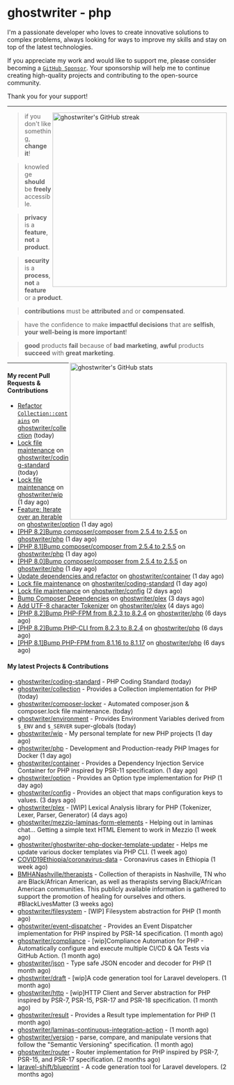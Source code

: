 # ghostwriter - php

I'm a passionate developer who loves to create innovative solutions to complex problems, always looking for ways to improve my skills and stay on top of the latest technologies.

If you appreciate my work and would like to support me, please consider becoming a [`GitHub Sponsor`](https://github.com/sponsors/ghostwriter). Your sponsorship will help me to continue creating high-quality projects and contributing to the open-source community.

Thank you for your support!

---

<img alt="ghostwriter's GitHub streak" width="400px" align="right" src="https://github-readme-streak-stats.herokuapp.com/?cache_seconds=1800&user=ghostwriter">

> if you don't like something, **change it**!

> knowledge **should** be **freely** accessible.

> **privacy** is a **feature**, **not** a **product**.

> **security** is a **process**, **not** a **feature** or a **product**.

> **contributions** must be **attributed** and or **compensated**.

> have the confidence to make **impactful decisions** that are **selfish**, **your well-being is more important**!

> **good** products **fail** because of **bad marketing**, **awful** products **succeed** with **great marketing**.

<img alt="ghostwriter's GitHub stats" width="360px" align="right" src="https://github-readme-stats.vercel.app/api?cache_seconds=1800&username=ghostwriter&show_icons=true&count_private=true&hide_title=true&hide_rank=true&icon_color=333">

---

#### My recent Pull Requests & Contributions

- [Refactor `Collection::contains`](https://github.com/ghostwriter/collection/pull/13) on [ghostwriter/collection](https://github.com/ghostwriter/collection) (today)
- [Lock file maintenance](https://github.com/ghostwriter/coding-standard/pull/18) on [ghostwriter/coding-standard](https://github.com/ghostwriter/coding-standard) (today)
- [Lock file maintenance](https://github.com/ghostwriter/wip/pull/33) on [ghostwriter/wip](https://github.com/ghostwriter/wip) (1 day ago)
- [Feature: Iterate over an iterable](https://github.com/ghostwriter/option/pull/31) on [ghostwriter/option](https://github.com/ghostwriter/option) (1 day ago)
- [[PHP 8.2]Bump composer/composer from 2.5.4 to 2.5.5](https://github.com/ghostwriter/php/pull/310) on [ghostwriter/php](https://github.com/ghostwriter/php) (1 day ago)
- [[PHP 8.1]Bump composer/composer from 2.5.4 to 2.5.5](https://github.com/ghostwriter/php/pull/309) on [ghostwriter/php](https://github.com/ghostwriter/php) (1 day ago)
- [[PHP 8.0]Bump composer/composer from 2.5.4 to 2.5.5](https://github.com/ghostwriter/php/pull/308) on [ghostwriter/php](https://github.com/ghostwriter/php) (1 day ago)
- [Update dependencies and refactor](https://github.com/ghostwriter/container/pull/18) on [ghostwriter/container](https://github.com/ghostwriter/container) (1 day ago)
- [Lock file maintenance](https://github.com/ghostwriter/coding-standard/pull/17) on [ghostwriter/coding-standard](https://github.com/ghostwriter/coding-standard) (1 day ago)
- [Lock file maintenance](https://github.com/ghostwriter/config/pull/7) on [ghostwriter/config](https://github.com/ghostwriter/config) (2 days ago)
- [Bump Composer Dependencies](https://github.com/ghostwriter/plex/pull/2) on [ghostwriter/plex](https://github.com/ghostwriter/plex) (3 days ago)
- [Add UTF-8 character Tokenizer](https://github.com/ghostwriter/plex/pull/1) on [ghostwriter/plex](https://github.com/ghostwriter/plex) (4 days ago)
- [[PHP 8.2]Bump PHP-FPM from 8.2.3 to 8.2.4](https://github.com/ghostwriter/php/pull/307) on [ghostwriter/php](https://github.com/ghostwriter/php) (6 days ago)
- [[PHP 8.2]Bump PHP-CLI from 8.2.3 to 8.2.4](https://github.com/ghostwriter/php/pull/306) on [ghostwriter/php](https://github.com/ghostwriter/php) (6 days ago)
- [[PHP 8.1]Bump PHP-FPM from 8.1.16 to 8.1.17](https://github.com/ghostwriter/php/pull/305) on [ghostwriter/php](https://github.com/ghostwriter/php) (6 days ago)

#### My latest Projects & Contributions

- [ghostwriter/coding-standard](https://github.com/ghostwriter/coding-standard) - PHP Coding Standard (today)
- [ghostwriter/collection](https://github.com/ghostwriter/collection) - Provides a Collection implementation for PHP (today)
- [ghostwriter/composer-locker](https://github.com/ghostwriter/composer-locker) - Automated composer.json &amp; composer.lock file maintenance. (today)
- [ghostwriter/environment](https://github.com/ghostwriter/environment) - Provides Environment Variables derived from `$_ENV` and `$_SERVER` super-globals (today)
- [ghostwriter/wip](https://github.com/ghostwriter/wip) - My personal template for new PHP projects (1 day ago)
- [ghostwriter/php](https://github.com/ghostwriter/php) - Development and Production-ready PHP Images for Docker (1 day ago)
- [ghostwriter/container](https://github.com/ghostwriter/container) - Provides a Dependency Injection Service Container for PHP inspired by PSR-11 specification. (1 day ago)
- [ghostwriter/option](https://github.com/ghostwriter/option) - Provides an Option type implementation for PHP (1 day ago)
- [ghostwriter/config](https://github.com/ghostwriter/config) - Provides an object that maps configuration keys to values. (3 days ago)
- [ghostwriter/plex](https://github.com/ghostwriter/plex) - [WIP] Lexical Analysis library for PHP (Tokenizer, Lexer, Parser, Generator) (4 days ago)
- [ghostwriter/mezzio-laminas-form-elements](https://github.com/ghostwriter/mezzio-laminas-form-elements) - Helping out in laminas chat... Getting a simple text HTML Element to work in Mezzio (1 week ago)
- [ghostwriter/ghostwriter-php-docker-template-updater](https://github.com/ghostwriter/ghostwriter-php-docker-template-updater) - Helps me update various docker templates via PHP CLI. (1 week ago)
- [COVID19Ethiopia/coronavirus-data](https://github.com/COVID19Ethiopia/coronavirus-data) - Coronavirus cases in Ethiopia (1 week ago)
- [BMHANashville/therapists](https://github.com/BMHANashville/therapists) - Collection of therapists in Nashville, TN who are Black/African American, as well as therapists serving Black/African American communities. This publicly available information is gathered to support the promotion of healing for ourselves and others. #BlackLivesMatter (3 weeks ago)
- [ghostwriter/filesystem](https://github.com/ghostwriter/filesystem) - [WIP] Filesystem abstraction for PHP (1 month ago)
- [ghostwriter/event-dispatcher](https://github.com/ghostwriter/event-dispatcher) - Provides an Event Dispatcher implementation for PHP inspired by PSR-14 specification. (1 month ago)
- [ghostwriter/compliance](https://github.com/ghostwriter/compliance) - [wip]Compliance Automation for PHP - Automatically configure and execute multiple CI/CD &amp; QA Tests via GitHub Action. (1 month ago)
- [ghostwriter/json](https://github.com/ghostwriter/json) - Type safe JSON encoder and decoder for PHP (1 month ago)
- [ghostwriter/draft](https://github.com/ghostwriter/draft) - [wip]A code generation tool for Laravel developers. (1 month ago)
- [ghostwriter/http](https://github.com/ghostwriter/http) - [wip]HTTP Client and Server abstraction for PHP inspired by PSR-7, PSR-15, PSR-17 and PSR-18 specification. (1 month ago)
- [ghostwriter/result](https://github.com/ghostwriter/result) - Provides a Result type implementation for PHP (1 month ago)
- [ghostwriter/laminas-continuous-integration-action](https://github.com/ghostwriter/laminas-continuous-integration-action) -  (1 month ago)
- [ghostwriter/version](https://github.com/ghostwriter/version) - parse, compare, and manipulate versions that follow the &#34;Semantic Versioning&#34; specification. (1 month ago)
- [ghostwriter/router](https://github.com/ghostwriter/router) - Router implementation for PHP inspired by PSR-7, PSR-15, and PSR-17 specification. (2 months ago)
- [laravel-shift/blueprint](https://github.com/laravel-shift/blueprint) - A code generation tool for Laravel developers. (2 months ago)
